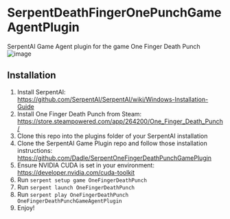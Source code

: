 # SerpentDeathFingerOnePunchGameAgentPlugin
SerpentAI Game Agent plugin for the game One Finger Death Punch
![image](https://github.com/Dadle/SerpentDeathFingerOnePunchGameAgentPlugin/assets/16399255/7d0d2c00-52f9-4974-a819-7a3840e822cb)

## Installation
1. Install SerpentAI: https://github.com/SerpentAI/SerpentAI/wiki/Windows-Installation-Guide
2. Install One Finger Death Punch from Steam: https://store.steampowered.com/app/264200/One_Finger_Death_Punch/
3. Clone this repo into the plugins folder of your SerpentAI installation
4. Clone the SerpentAI Game Plugin repo and follow those installation instructions: https://github.com/Dadle/SerpentOneFingerDeathPunchGamePlugin
4. Ensure NVIDIA CUDA is set in your environment: https://developer.nvidia.com/cuda-toolkit
5. Run `serpent setup game OneFingerDeathPunch`
6. Run `serpent launch OneFingerDeathPunch`
7. Run `serpent play OneFingerDeathPunch OneFingerDeathPunchGameAgentPlugin`
8. Enjoy!
